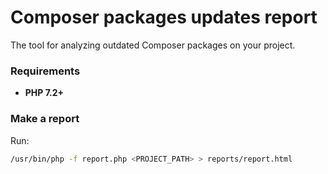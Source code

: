 Composer packages updates report
=========

The tool for analyzing outdated Composer packages on your project.

### Requirements

- **PHP 7.2+**

### Make a report

Run:
```bash
/usr/bin/php -f report.php <PROJECT_PATH> > reports/report.html
   ```
